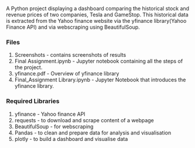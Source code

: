 A Python project displaying a dashboard comparing the historical stock and revenue prices of two companies, Tesla and GameStop. This historical data is extracted from the Yahoo finance website via the yfinance library(Yahoo Finance API) and via webscraping using BeautifulSoup. 
### Files
1. Screenshots - contains screenshots of results
2. Final Assignment.ipynb - Jupyter notebook containing all the steps of the project.
3. yfinance.pdf - Overview of yfinance library
4. Final_Assignment Library.ipynb - Jupyter Notebook that introduces the yfinance library.

### Required Libraries
1. yfinance - Yahoo finance API
2. requests - to download and scrape content of a webpage
3. BeautifulSoup - for webscraping
4. Pandas - to clean and prepare data for analysis and visualisation
5. plotly - to build a dashboard and visualise data
